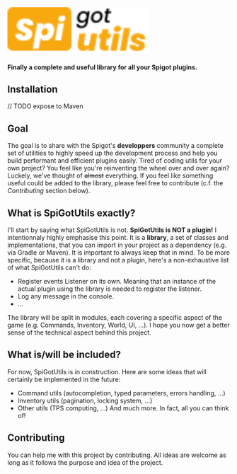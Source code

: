 <img src="./Logo.svg" width="318px" alt="Strapi logo" />

#### Finally a complete and useful library for all your Spigot plugins.

## Installation
// TODO expose to Maven

## Goal
The goal is to share with the Spigot's **developpers** community a complete set of utilities to highly speed up the development process and help you build performant and efficient
plugins easily. Tired of coding utils for your own project? You feel like you're reinventing the wheel over and over again? Luckely, we've thought of ~~almost~~ everything.
If you feel like something useful could be added to the library, please feel free to contribute (c.f. the _Contributing_ section below). 

## What is SpiGotUtils exactly?
I'll start by saying what SpiGotUtils is not. **SpiGotUtils is NOT a plugin!** I intentionnaly highly emphasise this point. It is a **library**,
a set of classes and implementations, that you can import in your project as a dependency (e.g. via Gradle or Maven). It is important to always keep that in mind.
To be more specific, because it is a library and not a plugin, here's a non-exhaustive list of what SpiGotUtils can't do:
- Register events Listener on its own. Meaning that an instance of the actual plugin using the library is needed to register the listener.
- Log any message in the console.
- ...

The library will be split in modules, each covering a specific aspect of the game (e.g. Commands, Inventory, World, UI, ...).
I hope you now get a better sense of the technical aspect behind this project.

## What is/will be included?
For now, SpiGotUtils is in construction. Here are some ideas that will certainly be implemented in the future:
- Command utils (autocompletion, typed parameters, errors handling, ...)
- Inventory utils (pagination, locking system, ...)
- Other utils (TPS computing, ...)
And much more. In fact, all you can think of!

## Contributing
You can help me with this project by contributing. All ideas are welcome as long as it follows the purpose and idea of the project.
